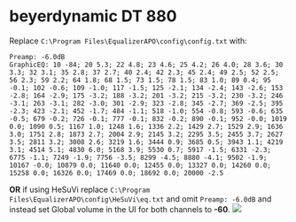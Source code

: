# beyerdynamic DT 880
Replace `C:\Program Files\EqualizerAPO\config\config.txt` with:
```
Preamp: -6.0dB
GraphicEQ: 10 -84; 20 5.3; 22 4.8; 23 4.6; 25 4.2; 26 4.0; 28 3.6; 30 3.3; 32 3.1; 35 2.8; 37 2.7; 40 2.4; 42 2.3; 45 2.4; 49 2.5; 52 2.5; 56 2.3; 59 2.2; 64 1.8; 68 1.5; 73 1.5; 78 1.5; 83 1.0; 89 0.4; 95 -0.1; 102 -0.6; 109 -1.0; 117 -1.5; 125 -2.1; 134 -2.4; 143 -2.6; 153 -2.8; 164 -2.9; 175 -3.2; 188 -3.2; 201 -3.2; 215 -3.2; 230 -3.2; 246 -3.1; 263 -3.1; 282 -3.0; 301 -2.9; 323 -2.8; 345 -2.7; 369 -2.5; 395 -2.3; 423 -2.1; 452 -1.7; 484 -1.1; 518 -1.0; 554 -0.8; 593 -0.6; 635 -0.5; 679 -0.2; 726 -0.1; 777 -0.1; 832 -0.2; 890 -0.1; 952 -0.0; 1019 0.0; 1090 0.5; 1167 1.0; 1248 1.6; 1336 2.2; 1429 2.7; 1529 2.9; 1636 3.0; 1751 2.8; 1873 2.7; 2004 2.9; 2145 3.2; 2295 3.5; 2455 3.7; 2627 3.5; 2811 3.2; 3008 2.6; 3219 1.6; 3444 0.9; 3685 0.5; 3943 1.1; 4219 3.1; 4514 5.1; 4830 6.0; 5168 3.9; 5530 0.7; 5917 -1.5; 6331 -2.3; 6775 -1.1; 7249 -1.9; 7756 -3.5; 8299 -4.5; 8880 -4.1; 9502 -1.9; 10167 -0.0; 10879 0.0; 11640 0.0; 12455 0.0; 13327 0.0; 14260 0.0; 15258 0.0; 16326 0.0; 17469 0.0; 18692 0.0; 20000 -2.5
```
**OR** if using HeSuVi replace `C:\Program Files\EqualizerAPO\config\HeSuVi\eq.txt` and omit `Preamp: -6.0dB` and instead set Global volume in the UI for both channels to **-60**.
![](https://raw.githubusercontent.com/jaakkopasanen/AutoEq/master/results/Headphone.com/headphoncecom/onear/beyerdynamic%20DT%20880/beyerdynamic%20DT%20880.png)